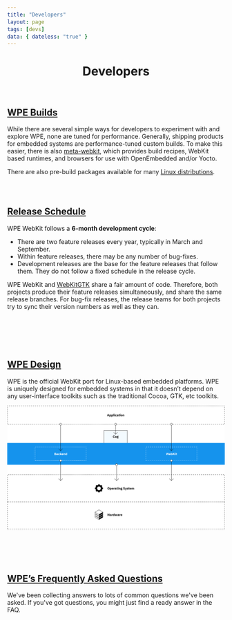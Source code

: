 ```yaml
---
title: "Developers"
layout: page
tags: [devs]
data: { dateless: "true" }
---
```

<style>
header.page h1 {
	padding-bottom: 0.33em;
	margin-bottom: 0.33em;
}
header.page p {
	margin: 0;
}
main > div, .dotsep {
	padding-block: 2em 3em;
}
h2 {
	font-size: 1.5em;
}
</style>

<header class="page">

# Developers

</header>


<div>

## [WPE Builds](/about/builds.html)

While there are several simple ways for developers to experiment with and explore WPE, none are tuned for performance. Generally, shipping products for embedded systems are performance-tuned custom builds. To make this easier, there is also [meta-webkit](https://github.com/Igalia/meta-webkit), which provides build recipes, WebKit based runtimes, and browsers for use with OpenEmbedded and/or Yocto.

There are also pre-build packages available for many <a href="/about/explore-wpe.html">Linux distributions</a>.

</div>

<div class="dotsep">

## [Release Schedule](/release/schedule)

WPE WebKit follows a **6-month development cycle**:

<ul class="arrows">
<li>There are two feature releases every year, typically in March and September.</li>
<li>Within feature releases, there may be any number of bug-fixes.</li>
<li>Development releases are the base for the feature releases that follow them.  They do not follow a fixed schedule in the release cycle.</li>
</ul>

WPE WebKit and [WebKitGTK](https://webkitgtk.org/) share a fair amount of code.  Therefore, both projects produce their feature releases simultaneously, and share the same release branches.  For bug-fix releases, the release teams for both projects try to sync their version numbers as well as they can.

</div>

<div class="dotsep">
<div>
<h2><a href="/about/architecture.html">WPE Design</a></h2>
<p>WPE is the official WebKit port for Linux-based embedded platforms. WPE is uniquely designed for embedded systems in that it doesn’t depend on any user-interface toolkits such as the traditional Cocoa, GTK, etc toolkits.</p>
</div>
<img src="/assets/img/diagram-WPE-design.svg" alt="">
</div>

<div class="dotsep">
<h2><a href="/about/faq.html">WPE’s Frequently Asked Questions</a></h2>
<p>We've been collecting answers to lots of common questions we've been asked. If you've got questions, you might just find a ready answer in the FAQ.</p>
</div>
